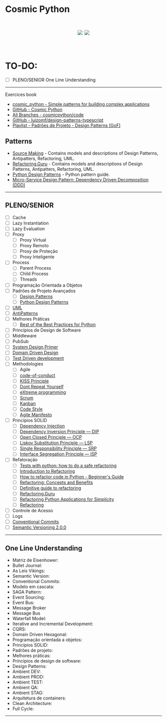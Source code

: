 # Cosmic Python

<h1 align="center">
  <img src="https://img.shields.io/badge/version-1.0.0-blue.svg?maxAge=2592000" />
  <img src="https://img.shields.io/badge/Conventional%20Commits-1.0.0-yellow.svg" />
</h1>

&nbsp;

# TO-DO:
- [ ] PLENO/SENIOR One Line Understanding

***

Exercices book

- [cosmic_python - Simple patterns for building complex applications](https://www.cosmicpython.com/)
- [GitHub - Cosmic Python](https://github.com/cosmicpython)
- [All Branches - cosmicpython/code](https://github.com/cosmicpython/code/branches/all)
- [GitHub - luizomf/design-patterns-typescript](https://github.com/luizomf/design-patterns-typescript/tree/master/src)
- [Playlist - Padrões de Projeto - Design Patterns (GoF)](https://www.youtube.com/playlist?list=PLbIBj8vQhvm0VY5YrMrafWaQY2EnJ3j8H)

## Patterns

- [Source Making](https://sourcemaking.com/) - Contains models and descriptions of Design Patterns, Antipatters, Refactoring, UML.
- [Refactoring.Guru](https://refactoring.guru/) - Contains models and descriptions of Design Patterns, Antipatters, Refactoring, UML.
- [Python Design Patterns](https://github.com/kelvins/design-patterns-python) - Python pattern guide.
- [Micro-Service Design Pattern: Dependency Driven Decomposition (DDD)](https://medium.com/swlh/micro-service-design-pattern-dependency-driven-decomposition-ddd-d2d28df2fedc)

***

## PLENO/SENIOR

- [ ] Cache
- [ ] Lazy Instantiation
- [ ] Lazy Evaluation
- [ ] Proxy
  - [ ] Proxy Virtual
  - [ ] Proxy Remoto
  - [ ] Proxy de Proteção
  - [ ] Proxy Inteligente
- [ ] Process
  - [ ] Parent Process
  - [ ] Child Process
  - [ ] Threads
- [ ] Programação Orientada a Objetos
- [ ] Padrões de Projeto Avançados
  - [ ] [Design Patterns](https://sourcemaking.com/design_patterns)
  - [ ] [Python Design Patterns](https://github.com/kelvins/design-patterns-python)
- [ ] [UML](https://sourcemaking.com/uml)
- [ ] [AntiPatterns](https://sourcemaking.com/antipatterns)
- [ ] Melhores Práticas
  - [ ] [Best of the Best Practices for Python](https://gist.github.com/sloria/7001839)
- [ ] Princípios de Design de Software
- [ ] Middleware
- [ ] PubSub
- [ ] [System Design Primer](https://github.com/donnemartin/system-design-primer)
- [ ] [Domain Driven Design](https://dev.to/guisfits/implementando-domain-driven-design-3d1h)
- [ ] [Test Driven development](https://en.wikipedia.org/wiki/Test-driven_development)
- [ ] Methodologies
  - [ ] Agile
  - [ ] [code-of-conduct](https://github.com/brazil-it-groups/code-of-conduct)
  - [ ] [KISS Principle](https://medium.com/@rafaelsouzaim/simplificar-n%C3%A3o-%C3%A9-estupidez-%C3%A9-engenhosidade-princ%C3%ADpio-kiss-keep-it-simple-stupid-ffa4a0b1943)
  - [ ] [Dont Repeat Yourself](http://wiki.c2.com/?DontRepeatYourself)
  - [ ] [eXtreme programming](https://en.wikipedia.org/wiki/Extreme_programming)
  - [ ] [Scrum](https://en.wikipedia.org/wiki/Scrum_(software_development))
  - [ ] [Kanban](https://en.wikipedia.org/wiki/Kanban)
  - [ ] [Code Style](https://docs.python-guide.org/writing/style/)
  - [ ] [Agile Manifesto](http://agilemanifesto.org/iso/ptbr/manifesto.html)
- [ ] Princípios SOLID
  - [ ] [Dependency Injection](https://medium.com/@marcionizzola/afinal-o-que-%C3%A9-inje%C3%A7%C3%A3o-de-depend%C3%AAncia-68131c864a79)
  - [ ] [Dependency Inversion Principle — DIP](https://medium.com/contexto-delimitado/o-princ%C3%ADpio-da-invers%C3%A3o-de-depend%C3%AAncia-d52987634fa9)
  - [ ] [Open Closed Principle — OCP](https://medium.com/contexto-delimitado/o-princ%C3%ADpio-aberto-fechado-9341b96f060f)
  - [ ] [Liskov Substitution Principle — LSP](https://medium.com/contexto-delimitado/o-princ%C3%ADpio-da-substitui%C3%A7%C3%A3o-de-liskov-df5648906fbe)
  - [ ] [Single Responsibility Principle — SRP](https://medium.com/contexto-delimitado/o-princ%C3%ADpio-da-responsabilidade-%C3%BAnica-4a77dee3b590)
  - [ ] [Interface Segregation Principle — ISP](https://medium.com/contexto-delimitado/o-princ%C3%ADpio-da-segrega%C3%A7%C3%A3o-de-interfaces-2b673374406e)
- [ ] Refatoração
  - [ ] [Tests with python: how to do a safe refactoring](https://pt.slideshare.net/valbertovc/testes-com-python-como-fazer-uma-refatorao-segura)
  - [ ] [Introduction to Refactoring](https://www.devmedia.com.br/introducao-a-refatoracao/21377)
  - [ ] [How to refactor code in Python - Beginner's Guide](http://pt.abcarticulos.info/article/como-refatorar-cdigo-em-python-guia-do-iniciante)
  - [ ] [Refactoring: Concepts and Benefits](https://medium.com/@tdsmarques/refatora%C3%A7%C3%A3o-conceitos-e-benef%C3%ADcios-f45d7bb977c8)
  - [ ] [Definitive guide to refactoring](Https://medium.com/studio-oceano/guia-definitivo-para-a-refatora%C3%A7%C3%A3o-568cc6625eaf)
  - [ ] [Refactoring.Guru](https://refactoring.guru)
  - [ ] [Refactoring Python Applications for Simplicity](https://realpython.com/python-refactoring/)
  - [ ] [Refactoring](https://sourcemaking.com/refactoring)
- [ ] Controle de Acesso
- [ ] Logs
- [ ] [Conventional Commits](https://www.conventionalcommits.org/pt-br/v1.0.0/)
- [ ] [Semantic Versioning 2.0.0](https://semver.org/)

***

## One Line Understanding

- Matriz de Eisenhower:
- Bullet Journal:
- As Leis Vikings:
- Semantic Version:
- Conventional Commits:
- Modelo em cascata:
- SAGA Pattern:
- Event Sourcing:
- Event Bus:
- Message Broker
- Message Bus
- Waterfall Model:
- Iterative and Incremental Development:
- CQRS:
- Domain Driven Hexagonal:
- Programação orientada a objetos:
- Princípios SOLID:
- Padrões de projeto:
- Melhores práticas:
- Princípios de design de software:
- Design Patterns:
- Ambient DEV:
- Ambient PROD:
- Ambient TEST:
- Ambient QA:
- Ambient STAG:
- Arquitetura de containers:
- Clean Architecture:
- Full Cycle:

***
 
